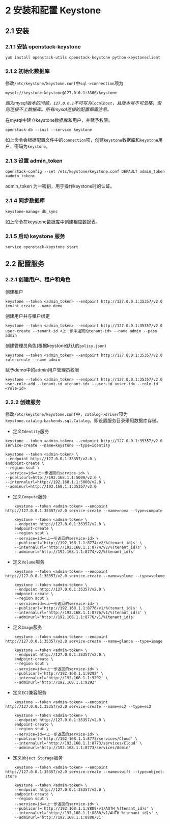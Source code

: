 # 2 安装和配置 Keystone

## 2.1 安装

### 2.1.1 安装 openstack-keystone

    yum install openstack-utils openstack-keystone python-keystoneclient
    
### 2.1.2 初始化数据库

修改`/etc/keystone/keystone.conf`中`sql->connection`项为
    
    mysql://keystone:keystone@127.0.0.1:3306/keystone
    
*因为mysql版本的问题，`127.0.0.1`不可写为`localhost`，且版本号不可忽略，否则连接不上数据库。所有mysql连接的配置都需注意。*
    
在mysql中建立keystone数据库和用户，并赋予权限。
    
    openstack-db --init --service keystone
    
如上命令会根据配置文件中的`connection`项，创建`keystone`数据库和`keystone`用户，密码为`keystone`。

### 2.1.3 设置 admin_token
    
    openstack-config --set /etc/keystone/keystone.conf DEFAULT admin_token <admin_token>
    
admin_token 为一密钥，用于操作keystone时的认证。

### 2.1.4 同步数据库

    keystone-manage db_sync

如上命令在keystone数据库中创建相应数据表。

### 2.1.5 启动 keystone 服务

    service openstack-keystone start

## 2.2 配置服务

### 2.2.1 创建用户、租户和角色

创建租户

    keystone --token <admin_token> --endpoint http://127.0.0.1:35357/v2.0 tenant-create --name demo
    
创建用户并与租户绑定

    keystone --token <admin_token> --endpoint http://127.0.0.1:35357/v2.0 user-create --tenant-id <上一步中返回的tenant-id> --name admin --pass admin
    
创建管理员角色(根据keystone默认的`policy.json`)

    keystone --token <admin_token> --endpoint http://127.0.0.1:35357/v2.0 role-create --name admin
 
赋予demo中的admin用户管理员权限

    keystone --token <admin_token> --endpoint http://127.0.0.1:35357/v2.0 user-role-add --tenant-id <tenant-id> --user-id <user-id> --role-id <role-id>

### 2.2.2 创建服务
    
修改`/etc/keystone/keystone.conf`中，`catalog->driver`项为`keystone.catalog.backends.sql.Catalog`，即设置服务目录采用数据库存储。

* 定义`Identity`服务

```
keystone --token <admin-token> --endpoint http://127.0.0.1:35357/v2.0 service-create --name=keystone --type=identity

keystone --token <admin-token> \
--endpoint http://127.0.0.1:35357/v2.0 \
endpoint-create \
--region scut \
--service=id=<上一步返回的service-id> \
--publicurl=http://192.168.1.1:5000/v2.0 \
--internalurl=http://192.168.1.1:5000/v2.0 \
--adminurl=http://192.168.1.1:35357/v2.0
```

* 定义`Compute`服务

```
    keystone --token <admin-token> --endpoint http://127.0.0.1:35357/v2.0 service-create --name=nova --type=compute
    
    keystone --token <admin-token> \
    --endpoint http://127.0.0.1:35357/v2.0 \
    endpoint-create \
    --region scut \
    --service=id=<上一步返回的service-id> \
    --publicurl='http://192.168.1.1:8774/v2/%(tenant_id)s' \
    --internalurl='http://192.168.1.1:8774/v2/%(tenant_id)s' \
    --adminurl='http://192.168.1.1:8774/v2/%(tenant_id)s'
```
    
* 定义`Volume`服务

```
    keystone --token <admin-token> --endpoint http://127.0.0.1:35357/v2.0 service-create --name=volume --type=volume
    
    keystone --token <admin-token> \
    --endpoint http://127.0.0.1:35357/v2.0 \
    endpoint-create \
    --region scut \
    --service=id=<上一步返回的service-id> \
    --publicurl='http://192.168.1.1:8776/v1/%(tenant_id)s' \
    --internalurl='http://192.168.1.1:8776/v1/%(tenant_id)s' \
    --adminurl='http://192.168.1.1:8776/v1/%(tenant_id)s'
```

* 定义`Image`服务

```
    keystone --token <admin-token> --endpoint http://127.0.0.1:35357/v2.0 service-create --name=glance --type=image
    
    keystone --token <admin-token> \
    --endpoint http://127.0.0.1:35357/v2.0 \
    endpoint-create \
    --region scut \
    --service=id=<上一步返回的service-id> \
    --publicurl='http://192.168.1.1:9292' \
    --internalurl='http://192.168.1.1:9292' \
    --adminurl='http://192.168.1.1:9292'
```
   
* 定义`EC2`兼容服务

```
    keystone --token <admin-token> --endpoint http://127.0.0.1:35357/v2.0 service-create --name=ec2 --type=ec2
    
    keystone --token <admin-token> \
    --endpoint http://127.0.0.1:35357/v2.0 \
    endpoint-create \
    --region scut \
    --service=id=<上一步返回的service-id> \
    --publicurl='http://192.168.1.1:8773/services/Cloud' \
    --internalurl='http://192.168.1.1:8773/services/Cloud' \
    --adminurl='http://192.168.1.1:8773/services/Admin'
```

* 定义`Object Storage`服务

```
    keystone --token <admin-token> --endpoint http://127.0.0.1:35357/v2.0 service-create --name=swift --type=object-store
    
    keystone --token <admin-token> \
    --endpoint http://127.0.0.1:35357/v2.0 \
    endpoint-create \
    --region scut \
    --service=id=<上一步返回的service-id> \
    --publicurl='http://192.168.1.1:8888/v1/AUTH_%(tenant_id)s' \
    --internalurl='http://192.168.1.1:8888/v1/AUTH_%(tenant_id)s' \
    --adminurl='http://192.168.1.1:8888/v1'
```

